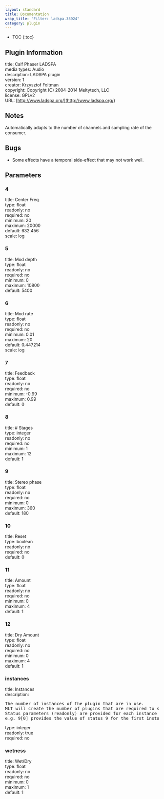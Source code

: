 ```yaml
---
layout: standard
title: Documentation
wrap_title: "Filter: ladspa.33924"
category: plugin
---
```

* TOC
{:toc}

## Plugin Information

title: Calf Phaser LADSPA  
media types:
Audio  
description: LADSPA plugin  
version: 1  
creator: Krzysztof Foltman  
copyright: Copyright (C) 2004-2014 Meltytech, LLC  
license: GPLv2  
URL: [http://www.ladspa.org/](http://www.ladspa.org/)  

## Notes

Automatically adapts to the number of channels and sampling rate of the consumer.

## Bugs

* Some effects have a temporal side-effect that may not work well.


## Parameters

### 4

title: Center Freq    
type: float  
readonly: no  
required: no  
minimum: 20  
maximum: 20000  
default: 632.456  
scale: log  

### 5

title: Mod depth    
type: float  
readonly: no  
required: no  
minimum: 0  
maximum: 10800  
default: 5400  

### 6

title: Mod rate    
type: float  
readonly: no  
required: no  
minimum: 0.01  
maximum: 20  
default: 0.447214  
scale: log  

### 7

title: Feedback    
type: float  
readonly: no  
required: no  
minimum: -0.99  
maximum: 0.99  
default: 0  

### 8

title: # Stages    
type: integer  
readonly: no  
required: no  
minimum: 1  
maximum: 12  
default: 1  

### 9

title: Stereo phase    
type: float  
readonly: no  
required: no  
minimum: 0  
maximum: 360  
default: 180  

### 10

title: Reset    
type: boolean  
readonly: no  
required: no  
default: 0  

### 11

title: Amount    
type: float  
readonly: no  
required: no  
minimum: 0  
maximum: 4  
default: 1  

### 12

title: Dry Amount    
type: float  
readonly: no  
required: no  
minimum: 0  
maximum: 4  
default: 1  

### instances

title: Instances    
description:
<pre>
The number of instances of the plugin that are in use.
MLT will create the number of plugins that are required to support the number of audio channels.
Status parameters (readonly) are provided for each instance and are accessed by specifying the instance number after the identifier (starting at zero).
e.g. 9[0] provides the value of status 9 for the first instance.
</pre>
type: integer  
readonly: true  
required: no  

### wetness

title: Wet/Dry    
type: float  
readonly: no  
required: no  
minimum: 0  
maximum: 1  
default: 1  

